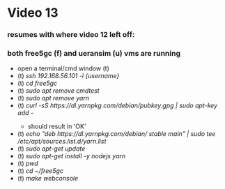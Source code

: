 <h1>Video 13</h1>
<h3>resumes with where video 12 left off:</h3>
<h3>both free5gc (f) and ueransim (u) vms are running</h3>
<ul>
    <li>open a terminal/cmd window (t)</li>
    <li>(t) <i>ssh 192.168.56.101 -l {username}</i></li>
    <li>(t) <i>cd free5gc</i></li>
    <li>(t) <i>sudo apt remove cmdtest</i></li>
    <li>(t) <i>sudo apt remove yarn</i></li>
    <li>(t) <i>curl -sS https://dl.yarnpkg.com/debian/pubkey.gpg | sudo apt-key add -</i></li>
    <ul>
        <li>should result in 'OK'</li>
    </ul>
    <li>(t) <i>echo "deb https://dl.yarnpkg.com/debian/ stable main" | sudo tee /etc/apt/sources.list.d/yarn.list</i>
    </li>
    <li>(t) <i>sudo apt-get update</i></li>
    <li>(t) <i>sudo apt-get install -y nodejs yarn</i></li>
    <li>(t) <i>pwd</i></li>
    <li>(t) <i>cd ~/free5gc</i></li>
    <li>(t) <i>make webconsole</i></li>
</ul>
